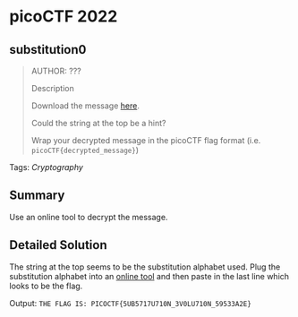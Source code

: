 # picoCTF 2022
## substitution0

> AUTHOR: ???
>
> Description
>
> Download the message [here](https://github.com/03npan/ctf-write-ups/blob/main/picoctf-2022/cryptography/substitution0/message.txt).
>
> Could the string at the top be a hint?
>
> Wrap your decrypted message in the picoCTF flag format (i.e. `picoCTF{decrypted_message}`)

Tags: *Cryptography*

## Summary

Use an online tool to decrypt the message.

## Detailed Solution

The string at the top seems to be the substitution alphabet used. Plug the substitution alphabet into an [online tool](https://www.dcode.fr/monoalphabetic-substitution) and then paste in the last line which looks to be the flag.

Output: `THE FLAG IS: PICOCTF{5UB5717U710N_3V0LU710N_59533A2E}`
